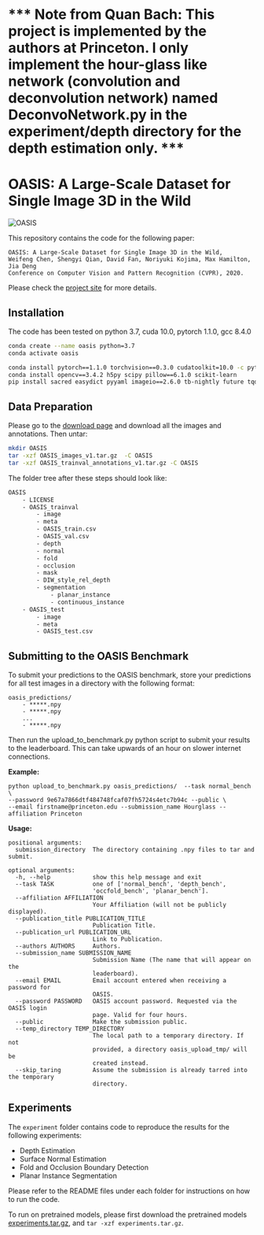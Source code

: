# *** Note from Quan Bach: This project is implemented by the authors at Princeton. I only implement the hour-glass like network (convolution and deconvolution network) named DeconvoNetwork.py in the experiment/depth directory for the depth estimation only. ***
# OASIS: A Large-Scale Dataset for Single Image 3D in the Wild

![OASIS](teaser.gif)

This repository contains the code for the following paper:
    
    OASIS: A Large-Scale Dataset for Single Image 3D in the Wild,
    Weifeng Chen, Shengyi Qian, David Fan, Noriyuki Kojima, Max Hamilton, Jia Deng
    Conference on Computer Vision and Pattern Recognition (CVPR), 2020.

Please check the [project site](https://pvl.cs.princeton.edu/OASIS) for more details.


## Installation

The code has been tested on python 3.7, cuda 10.0, pytorch 1.1.0, gcc 8.4.0

```bash
conda create --name oasis python=3.7
conda activate oasis

conda install pytorch==1.1.0 torchvision==0.3.0 cudatoolkit=10.0 -c pytorch  
conda install opencv==3.4.2 h5py scipy pillow==6.1.0 scikit-learn
pip install sacred easydict pyyaml imageio==2.6.0 tb-nightly future tqdm
```

## Data Preparation

Please go to the [download page](https://oasis.cs.princeton.edu/download) and download all the images and annotations. Then untar:

```bash
mkdir OASIS
tar -xzf OASIS_images_v1.tar.gz  -C OASIS
tar -xzf OASIS_trainval_annotations_v1.tar.gz -C OASIS
```

The folder tree after these steps should look like:

```bash
OASIS
    - LICENSE
    - OASIS_trainval
        - image
        - meta
        - OASIS_train.csv
        - OASIS_val.csv
        - depth
        - normal
        - fold
        - occlusion
        - mask
        - DIW_style_rel_depth
        - segmentation
            - planar_instance
            - continuous_instance
    - OASIS_test
        - image
        - meta
        - OASIS_test.csv    
```

## Submitting to the OASIS Benchmark

To submit your predictions to the OASIS benchmark, store your predictions for all test images in a directory with the following format:
```
oasis_predictions/
    - *****.npy
    - *****.npy
    ...
    - *****.npy
```

Then run the upload_to_benchmark.py python script to submit your results to the leaderboard. This can take upwards of an hour on slower internet connections.

**Example:**
```
python upload_to_benchmark.py oasis_predictions/  --task normal_bench \ 
--password 9e67a7866dtf484748fcaf07fh5724s4etc7b94c --public \
--email firstname@princeton.edu --submission_name Hourglass --affiliation Princeton
```

**Usage:**
```
positional arguments:
  submission_directory  The directory containing .npy files to tar and submit.

optional arguments:
  -h, --help            show this help message and exit
  --task TASK           one of ['normal_bench', 'depth_bench',
                        'occfold_bench', 'planar_bench'].
  --affiliation AFFILIATION
                        Your Affiliation (will not be publicly displayed).
  --publication_title PUBLICATION_TITLE
                        Publication Title.
  --publication_url PUBLICATION_URL
                        Link to Publication.
  --authors AUTHORS     Authors.
  --submission_name SUBMISSION_NAME
                        Submission Name (The name that will appear on the
                        leaderboard).
  --email EMAIL         Email account entered when receiving a password for
                        OASIS.
  --password PASSWORD   OASIS account password. Requested via the OASIS login
                        page. Valid for four hours.
  --public              Make the submission public.
  --temp_directory TEMP_DIRECTORY
                        The local path to a temporary directory. If not
                        provided, a directory oasis_upload_tmp/ will be
                        created instead.
  --skip_taring         Assume the submission is already tarred into the temporary
                        directory.
```

## Experiments

The `experiment` folder contains code to reproduce the results for the following experiments:

* Depth Estimation
* Surface Normal Estimation
* Fold and Occlusion Boundary Detection
* Planar Instance Segmentation

Please refer to the README files under each folder for instructions on how to run the code.

To run on pretrained models, please first download the pretrained models [experiments.tar.gz](https://drive.google.com/file/d/1XE--nVIUEROud5YwNRUuvqJH3I_cR9kI/view?usp=sharing), and `tar -xzf experiments.tar.gz`.
